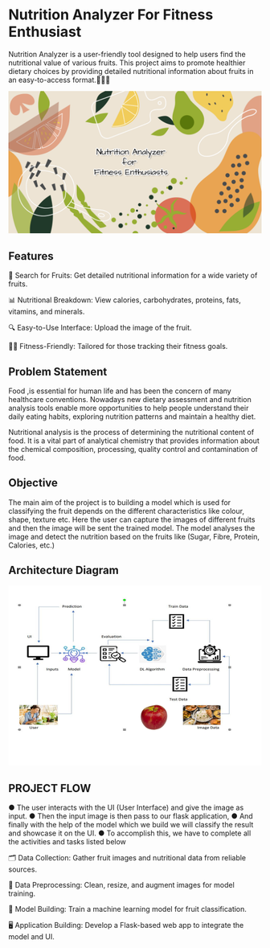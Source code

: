 
# Nutrition Analyzer For Fitness Enthusiast

Nutrition Analyzer is a user-friendly tool designed to help users find the nutritional value of various fruits. This project aims to promote healthier dietary choices by providing detailed nutritional information about fruits in an easy-to-access format.🍎🍌🥝

![Logo](banner.png)

## Features

🌟 Search for Fruits: Get detailed nutritional information for a wide variety of fruits.

📊 Nutritional Breakdown: View calories, carbohydrates, proteins, fats, vitamins, and minerals.

🔍 Easy-to-Use Interface: Upload the image of the fruit.

🏋️‍♀️ Fitness-Friendly: Tailored for those tracking their fitness goals.

## Problem Statement
Food ,is essential for human life and has been the concern of many healthcare conventions. Nowadays new dietary assessment and nutrition analysis tools enable more opportunities to help people understand their daily eating habits, exploring nutrition patterns and maintain a healthy diet.

Nutritional analysis is the process of determining the nutritional content of food. It is a vital part of analytical chemistry that provides information about the chemical composition, processing, quality control and contamination of food.

## Objective
The main aim of the project is to building a model which is used for classifying the fruit depends on the different characteristics like colour, shape, texture etc. 
Here the user can capture the images of different fruits and then the image will be sent 
the trained model. 
The model analyses the image and detect the nutrition based on the fruits 
like (Sugar, Fibre, Protein, Calories, etc.)

## Architecture Diagram

![Logo](ArchitectureDiagram.png)


## PROJECT FLOW
● The user interacts with the UI (User Interface) and give the image as input.
● Then the input image is then pass to our flask application,
● And finally with the help of the model which we build we will classify the
result and showcase it on the UI.
● To accomplish this, we have to complete all the activities and tasks listed
below

🗂️ Data Collection: Gather fruit images and nutritional data from reliable sources.

🧹 Data Preprocessing: Clean, resize, and augment images for model training.

🤖 Model Building: Train a machine learning model for fruit classification.

🖥️ Application Building: Develop a Flask-based web app to integrate the model and UI.

